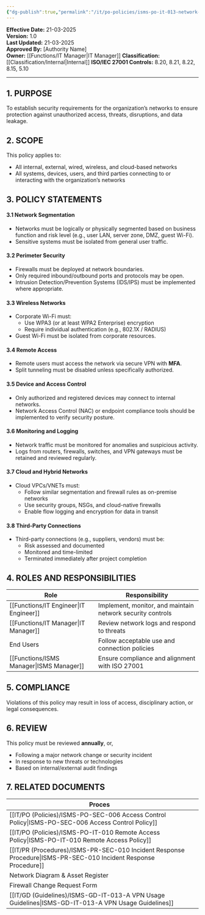 ```yaml
---
{"dg-publish":true,"permalink":"/it/po-policies/isms-po-it-013-network-security-policy/","tags":["network","security","policy"],"noteIcon":"default"}
---
```


**Effective Date:** 21-03-2025  
**Version:** 1.0  
**Last Updated:** 21-03-2025  
**Approved By:** [Authority Name]  
**Owner:** [[Functions/IT Manager\|IT Manager]]
**Classification:** [[Classification/Internal\|Internal]]
**ISO/IEC 27001 Controls:** 8.20, 8.21, 8.22, 8.15, 5.10

---
## **1. PURPOSE**  
To establish security requirements for the organization’s networks to ensure protection against unauthorized access, threats, disruptions, and data leakage.
## **2. SCOPE**
This policy applies to:
- All internal, external, wired, wireless, and cloud-based networks
- All systems, devices, users, and third parties connecting to or interacting with the organization’s networks
## **3. POLICY STATEMENTS** 
#### 3.1 Network Segmentation
- Networks must be logically or physically segmented based on business function and risk level (e.g., user LAN, server zone, DMZ, guest Wi-Fi).
- Sensitive systems must be isolated from general user traffic.

#### 3.2 Perimeter Security
- Firewalls must be deployed at network boundaries.
- Only required inbound/outbound ports and protocols may be open.
- Intrusion Detection/Prevention Systems (IDS/IPS) must be implemented where appropriate.
#### 3.3 Wireless Networks
- Corporate Wi-Fi must:
    - Use WPA3 (or at least WPA2 Enterprise) encryption
    - Require individual authentication (e.g., 802.1X / RADIUS)
- Guest Wi-Fi must be isolated from corporate resources.

#### 3.4 Remote Access
- Remote users must access the network via secure VPN with **MFA**.
- Split tunneling must be disabled unless specifically authorized.

#### 3.5 Device and Access Control
- Only authorized and registered devices may connect to internal networks.
- Network Access Control (NAC) or endpoint compliance tools should be implemented to verify security posture.

#### 3.6 Monitoring and Logging
- Network traffic must be monitored for anomalies and suspicious activity.
- Logs from routers, firewalls, switches, and VPN gateways must be retained and reviewed regularly.

#### 3.7 Cloud and Hybrid Networks
- Cloud VPCs/VNETs must:
    - Follow similar segmentation and firewall rules as on-premise networks
    - Use security groups, NSGs, and cloud-native firewalls
    - Enable flow logging and encryption for data in transit

#### 3.8 Third-Party Connections
- Third-party connections (e.g., suppliers, vendors) must be:
    - Risk assessed and documented
    - Monitored and time-limited
    - Terminated immediately after project completion
## **4. ROLES AND RESPONSIBILITIES**

| **Role**         | **Responsibility**                                         |
| ---------------- | ---------------------------------------------------------- |
| [[Functions/IT Engineer\|IT Engineer]]  | Implement, monitor, and maintain network security controls |
| [[Functions/IT Manager\|IT Manager]]   | Review network logs and respond to threats                 |
| End Users        | Follow acceptable use and connection policies              |
| [[Functions/ISMS Manager\|ISMS Manager]] | Ensure compliance and alignment with ISO 27001             |
## **5. COMPLIANCE**  
Violations of this policy may result in loss of access, disciplinary action, or legal consequences.
## **6. REVIEW**  
This policy must be reviewed **annually**, or,
- Following a major network change or security incident
- In response to new threats or technologies
- Based on internal/external audit findings
## **7. RELATED DOCUMENTS**  

| Proces                                          |     |
| ----------------------------------------------- | --- |
| [[IT/PO (Policies)/ISMS-PO-SEC-006 Access Control Policy\|ISMS-PO-SEC-006 Access Control Policy]]       |     |
| [[IT/PO (Policies)/ISMS-PO-IT-010 Remote Access Policy\|ISMS-PO-IT-010 Remote Access Policy]]         |     |
| [[IT/PR (Procedures)/ISMS-PR-SEC-010 Incident Response Procedure\|ISMS-PR-SEC-010 Incident Response Procedure]] |     |
| Network Diagram & Asset Register                |     |
| Firewall Change Request Form                    |     |
| [[IT/GD (Guidelines)/ISMS-GD-IT-013-A VPN Usage Guidelines\|ISMS-GD-IT-013-A VPN Usage Guidelines]]       |     |









